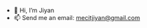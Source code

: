 - 👋 Hi, I’m Jiyan
- 📫 Send me an email: mecitjiyan@gmail.com

<!---
xwedea/xwedea is a ✨ special ✨ repository because its `README.md` (this file) appears on your GitHub profile.
You can click the Preview link to take a look at your changes.
--->
